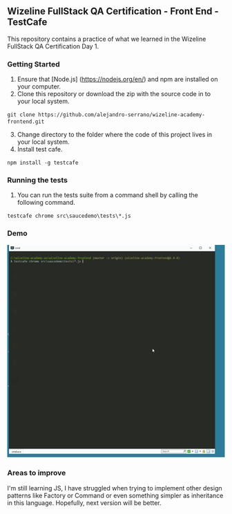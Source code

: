 ## Wizeline FullStack QA Certification - Front End - TestCafe
This repository contains a practice of what we learned in the Wizeline FullStack QA Certification Day 1.

### Getting Started
1. Ensure that [Node.js] (https://nodejs.org/en/) and npm are installed on your computer.
2. Clone this repository or download the zip with the source code in to your local system.
```
git clone https://github.com/alejandro-serrano/wizeline-academy-frontend.git
```
3. Change directory to the folder where the code of this project lives in your local system.
4. Install test cafe.
```
npm install -g testcafe
```

### Running the tests
1. You can run the tests suite from a command shell by calling the following command.
```
testcafe chrome src\saucedemo\tests\*.js
```

### Demo
![](demo/alejandro-serrano-frontend-challenge.gif)

### Areas to improve
I'm still learning JS, I have struggled when trying to implement other design patterns like Factory or Command or even something simpler as inheritance in this language. Hopefully, next version will be better.
